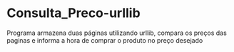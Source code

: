 # Consulta_Preco-urllib
 Programa armazena duas páginas utilizando urllib, compara os preços das paginas e informa a hora de comprar o produto no preço  desejado
